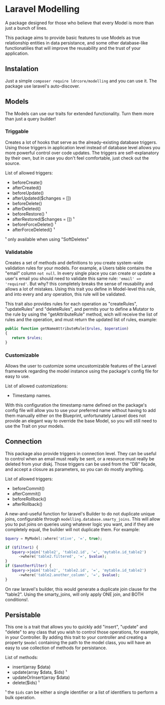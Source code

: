 # Laravel Modelling

A package designed for those who believe that every Model is more than just a bunch of lines.

This package aims to provide basic features to use Models as true relationship entities in data persistance, 
and some other database-like functionatilies that will improve the reusability and the trust of your application. 

## Instalation

Just a simple `composer require ldrcore/modelling` and you can use it. The package use laravel's auto-discover.

## Models

The Models can use our traits for extended functionality. Turn them more than just a query builder!

### Triggable

Creates a lot of hooks that serve as the already-existing database triggers. 
Using those triggers in application level instead of database level allows you more powerful control over code updates.
The triggers are self-explanatory by their own, but in case you don't feel comfortable, just check out the source.

List of allowed triggers:

* beforeCreate()
* afterCreated()
* beforeUpdate()
* afterUpdated($changes = [])
* beforeDelete()
* afterDeleted()
* beforeRestore() ¹
* afterRestored($changes = []) ¹
* beforeForceDelete() ¹
* afterForceDeleted() ¹

¹ only available when using "SoftDeletes"

### Validatable

Creates a set of methods and definitions to you create system-wide validation rules for your models.
For example, a Users table contains the "email" column `not null`. In every single place you can create or update a user's email you should
need to validate this same rule: `'email' => 'required'`. But why? this completely breaks the sense of reusability and allows a lot of mistakes.
Using this trait you define in Model-level this rule, and into every and any operation, this rule will be validated.

This trait also provides rules for each operation as "createRules", "updateRules" and "deleteRules", and permits your to define a Mutator to the rule by
using the "get<studly attr name>AttributeRule" method, wich will receive the list of rules and the operation, and must return the updated list of rules, example:

```php
public function getNameAttributeRule($rules, $operation)
{
   return $rules;
}
```

### Customizable

Allows the user to customize some uncustomizable features of the Laravel framework regarding the model instance using the package's config file for easy to use.

List of allowed customizations:

* Timestamp names.

With this configuration the timestamp name defined on the package's config file will allow you to use your preferred name without having to add them manually
either on the Blueprint, unfortunately Laravel does not provide an elegant way to override the base Model, so you will still need to use the Trait on your models.

## Connection

This package also provide triggers in connection level. They can be useful to control when an email must really be sent, or a resource must really be deleted from your diskj.
Those triggers can be used from the "DB" facade, and accept a closure as parameters, so you can do mostly anything.

List of allowed triggers:  

* beforeCommit()
* afterCommit()
* beforeRollback()
* afterRollback()

A new-and-useful function for laravel's Builder to do not duplicate unique joins, configurable through `modelling.database.smarty_joins`.
This will allow you to put joins on queries using whatever logic you want, and if they are completely equal, the builder will not duplicate them. For example:
```php
$query = MyModel::where('ative', '=', true);

if ($filter1) {
   $query->join('table2', 'table2.id', '=', 'mytable.id_table2')
      ->where('table2.filtered', '=', $value);
}
if ($anotherFilter) {
   $query->join('table2', 'table2.id', '=', 'mytable.id_table2')
      ->where('table2.another_column', '=', $value);
}
```
On raw laravel's builder, this would generate a duplicate join clause for the "table2". Using the smarty_joins, will only apply ONE join, and BOTH conditions!.

## Persistable

This one is a trait that allows you to quickly add "insert", "update" and "delete" to any class that you wish to control those operations, for example, in your Controller.
By adding this trait to your controller and creating a property `$model` containing the path to the model class, you will have an easy to use collection of methods for persistance.

List of methods:

* insert(array $data)
* update(array $data, $ids) ¹
* updateOrInsert(array $data)
* delete($ids) ¹

¹ the `$ids` can be either a single identifier or a list of identifiers to perform a bulk operation.
